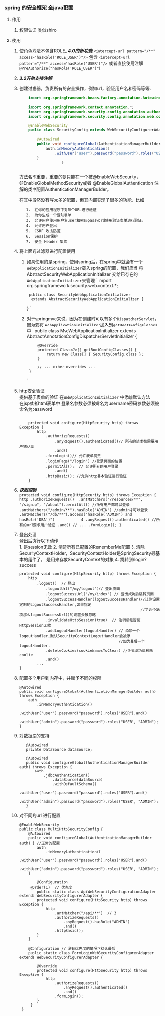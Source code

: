 ### spring 的安全框架  全java配置
1.  作用
    1.  权限认证 类似shiro 
    
2.  使用
    1. 使角色方法不包含ROLE_  **_4.0的新功能_**
        `<intercept-url pattern="/**" access="hasRole('ROLE_USER')"/>`
        包含
        `<intercept-url pattern="/**" access="hasRole('USER')"/>`
        或者直接使用注解`@PreAuthorize("hasRole('ROLE_USER')")`
        
    2.   **_3.2开始支持注解_**
    3.   创建过滤器，负责所有的安全操作，例如url，验证用户名和密码等等.  
         ```java
             import org.springframework.beans.factory.annotation.Autowired;
                            
             import org.springframework.context.annotation.*;
             import org.springframework.security.config.annotation.authentication.builders.*;
             import org.springframework.security.config.annotation.web.configuration.*;
             
             @EnableWebSecurity
             public class SecurityConfig extends WebSecurityConfigurerAdapter {
             
                 @Autowired
                 public void configureGlobal(AuthenticationManagerBuilder auth) throws Exception {
                     auth.inMemoryAuthentication()
                         .withUser("user").password("password").roles("USER");// 配置用户
                 }
                            }
                            

         ```
         方法名不重要，重要的是只能在一个被@EnableWebSecurity，@EnableGlobalMethodSecurity或者
          @EnableGlobalAuthentication 注解的类中配置AuthenticationManagerBuilder。
                
           在其中虽然没有写太多的配置，但其内部实现了很多的功能。比如  
                 
                1.  在你的应用程序中对每个URL进行验证
                2.  为你生成一个登陆表单
                3.  允许用户使用用户名user和密码password使用验证表单进行验证。
                4.  允许用户登出
                5.  CSRF 攻击防范
                6.  Session保护
                7.  安全 Header 集成
    4.  将上面的过滤器进行配置使用
           1.  如果使用的是spring，使用spring后，在spring中就会有一个`WebApplicationInitializer`载入spring的配置，我们应当
                将AbstractSecurityWebApplicationInitializer 交给已存在的`WebApplicationInitializer`来管理
                `
                   import org.springframework.security.web.context.*;
                 
                    public class SecurityWebApplicationInitializer
                     extends AbstractSecurityWebApplicationInitializer {
                 
                 }
                 `
                 
           2.  对于springmvc来说，因为在创建时可以有多个`DispatcherServlet`，因为要将
                `WebApplicationInitializer`加入到`getRootConfigClasses`中
                `
                    public class MvcWebApplicationInitializer extends
                            AbstractAnnotationConfigDispatcherServletInitializer {
                    
                        @Override
                        protected Class<?>[] getRootConfigClasses() {
                            return new Class[] { SecurityConfig.class };
                        }
                    
                        // ... other overrides ...
                    }
                `
                
    5.    http安全验证<br>
           提供基于表单的验证 在`WebApplicationInitializer` 中添加默认方法<br>
           在jsp或者html表单中 登录名参数必须被命名为username密码参数必须被命名为password<br>
          ```aidl
          
              protected void configure(HttpSecurity http) throws Exception {
                  http
                      .authorizeRequests()
                          .anyRequest().authenticated()// 所有的请求都需要用户被认证
                          .and()
                      .formLogin()// 允许表单提交
                      .loginPage("/login") //登录页面的位置
                      .permitAll();  // 允许所有的用户登录
                          .and()
                      .httpBasic(); //允许http基本验证进行验证
              }

          ```

    6. **_权限控制_**                 
           ```
              protected void configure(HttpSecurity http) throws Exception {
                  http
                      .authorizeRequests() 
                          .antMatchers("/resources/**", "/signup", "/about").permitAll() //所有用户都可以登录
                          .antMatchers("/admin/**").hasRole("ADMIN") //admin才可以登录
                          .antMatchers("/db/**").access("hasRole('ADMIN') and hasRole('DBA')")            4
                          .anyRequest().authenticated() //所有的url要求用户验证
                          .and()
                      // ...
                      .formLogin();
              }
           ```
    7.  登出处理   
        登出后执行以下动作              
            1.  是session无效
            2.  清楚所有已配置的RememberMe配置
            3.  清除SecurityContextHolder，SecurityContextHolder是SpringSecurity最基本的组件了，
            是用来存放SecurityContext的对象
            4.  跳转到/login?success
            
          ```aidl
          protected void configure(HttpSecurity http) throws Exception {
              http
                  .logout()  // 登出
                      .logoutUrl("/my/logout")// 登出页面
                      .logoutSuccessUrl("/my/index") // 登出成功后跳转页面
                      .logoutSuccessHandler(logoutSuccessHandler)//让你设置定制的LogoutSuccessHandler,如果指定
                                                                 //了这个选项那么logoutSuccessUrl()的设置会被忽略
                      .invalidateHttpSession(true)  // 注销后是否使HttpSession无效
                      .addLogoutHandler(logoutHandler) // 添加一个logoutHandler,默认SecurityContextLogoutHandler会被添
                                                       //加为最后一个logoutHandler.
                      .deleteCookies(cookieNamesToClear) //注销成功后移除coolie
                      .and()
                  ...
          }
          ```
    8. 配置多个用户到内存中，并赋予不同的权限
        ```aidl
        @Autowired
        public void configureGlobal(AuthenticationManagerBuilder auth) throws Exception {
            auth
                .inMemoryAuthentication()
                    .withUser("user").password("password").roles("USER").and()
                    .withUser("admin").password("password").roles("USER", "ADMIN");
        }

        ```      
    9. 对数据库的支持
        ```aidl
           @Autowired
           private DataSource dataSource;
           
           @Autowired
           public void configureGlobal(AuthenticationManagerBuilder auth) throws Exception {
               auth
                   .jdbcAuthentication()
                       .dataSource(dataSource)
                       .withDefaultSchema()
                       .withUser("user").password("password").roles("USER").and()
                       .withUser("admin").password("password").roles("USER", "ADMIN");
           }

        ```
    10. 对不同的url 进行配置
        ```aidl
        @EnableWebSecurity
        public class MultiHttpSecurityConfig {
            @Autowired
            public void configureGlobal(AuthenticationManagerBuilder auth) { //正常的配置
                auth
                    .inMemoryAuthentication()
                        .withUser("user").password("password").roles("USER").and()
                        .withUser("admin").password("password").roles("USER", "ADMIN");
            }
        
                @Configuration
             @Order(1)  // 优先度
                public static class ApiWebSecurityConfigurationAdapter extends WebSecurityConfigurerAdapter {
                protected void configure(HttpSecurity http) throws Exception {
                    http
                        .antMatcher("/api/**")  // 3
                        .authorizeRequests()
                            .anyRequest().hasRole("ADMIN")
                            .and()
                        .httpBasic();
                }
            }
        
            @Configuration // 没有优先度的情况下默认最后
            public static class FormLoginWebSecurityConfigurerAdapter extends WebSecurityConfigurerAdapter {
        
                @Override
                protected void configure(HttpSecurity http) throws Exception {
                    http
                        .authorizeRequests()
                            .anyRequest().authenticated()
                            .and()
                        .formLogin();
                }
             }
         }

         ```
   
    
            

